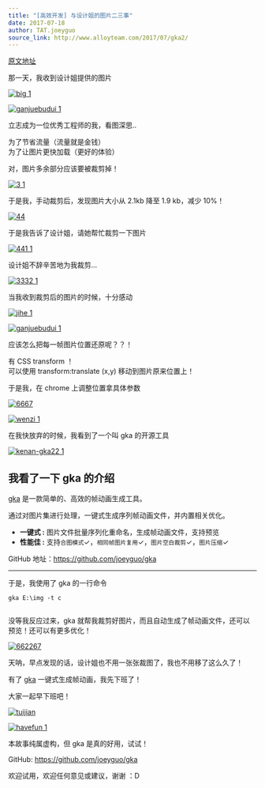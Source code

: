 ```yaml
---
title: "[高效开发] 与设计姐的图片二三事"
date: 2017-07-18
author: TAT.joeyguo
source_link: http://www.alloyteam.com/2017/07/gka2/
---
```


<!-- {% raw %} - for jekyll -->

[原文地址](https://github.com/joeyguo/gka/wiki/%5B%E9%AB%98%E6%95%88%E5%BC%80%E5%8F%91%5D%E4%B8%8E%E8%AE%BE%E8%AE%A1%E5%A7%90%E7%9A%84%E5%9B%BE%E7%89%87%E4%BA%8C%E4%B8%89%E4%BA%8B)

那一天，我收到设计姐提供的图片

[![big 1](https://user-images.githubusercontent.com/10385585/28303477-0d9d5ba2-6bc6-11e7-8a4e-e678d30374ab.png)](https://github.com/joeyguo/gka)

[![ganjuebudui 1](https://user-images.githubusercontent.com/10385585/28303497-1e5256aa-6bc6-11e7-8b27-fa0d0b57b9aa.png)](https://github.com/joeyguo/gka)

立志成为一位优秀工程师的我，看图深思..

为了节省流量（流量就是金钱）  
为了让图片更快加载（更好的体验）

对，图片多余部分应该要被裁剪掉！

[![3 1](https://user-images.githubusercontent.com/10385585/28303530-426bdbba-6bc6-11e7-963d-88ff84872eab.png)](https://github.com/joeyguo/gka)

于是我，手动裁剪后，发现图片大小从 2.1kb 降至 1.9 kb，减少 10%！

[![44](https://user-images.githubusercontent.com/10385585/28303545-57510938-6bc6-11e7-94af-2fb192928ecd.png)](https://github.com/joeyguo/gka)

于是我告诉了设计姐，请她帮忙裁剪一下图片

[![441 1](https://user-images.githubusercontent.com/10385585/28303562-6d3ba2f8-6bc6-11e7-8da2-86b6afd2a7d6.jpg)](https://github.com/joeyguo/gka)

设计姐不辞辛苦地为我裁剪...

[![3332 1](https://user-images.githubusercontent.com/10385585/28303581-86a4f848-6bc6-11e7-80a4-35b36c93146d.jpg)](https://github.com/joeyguo/gka)

当我收到裁剪后的图片的时候，十分感动

[![jihe 1](https://user-images.githubusercontent.com/10385585/28303595-9abe7408-6bc6-11e7-8199-0214c8d43550.jpg)](https://github.com/joeyguo/gka)

[![ganjuebudui 1](https://user-images.githubusercontent.com/10385585/28303608-a3f7bfac-6bc6-11e7-9a5f-9dbc02cd6729.png)](https://github.com/joeyguo/gka)

应该怎么把每一帧图片位置还原呢？？！

有 CSS transform ！  
可以使用 transform:translate (x,y) 移动到图片原来位置上！

于是我，在 chrome 上调整位置拿具体参数

[![6667](https://user-images.githubusercontent.com/10385585/28303640-bebb4db8-6bc6-11e7-90cd-e41fd729847e.gif)](https://github.com/joeyguo/gka)

[![wenzi 1](https://user-images.githubusercontent.com/10385585/28303669-dd713236-6bc6-11e7-8941-f514784a373a.jpg)](https://github.com/joeyguo/gka)

在我快放弃的时候，我看到了一个叫 gka 的开源工具

[![kenan-gka22 1](https://user-images.githubusercontent.com/10385585/28303811-86f0aad0-6bc7-11e7-82da-8ee3a412eb43.jpg)](https://github.com/joeyguo/gka)

## 我看了一下 gka 的介绍

[gka](https://github.com/joeyguo/gka) 是一款简单的、高效的帧动画生成工具。

通过对图片集进行处理，一键式生成序列帧动画文件，并内置相关优化。

-   **一键式 :** 图片文件批量序列化重命名，生成帧动画文件，支持预览
-   **性能佳 :** 支持`合图模式`✓，`相同帧图片复用`✓，`图片空白裁剪`✓，`图片压缩`✓

GitHub 地址：<https://github.com/joeyguo/gka>

* * *

于是，我使用了 gka 的一行命令

    gka E:\img -t c
     

没等我反应过来，gka 就帮我裁剪好图片，而且自动生成了帧动画文件，还可以预览！还可以有更多优化！

[![662267](https://user-images.githubusercontent.com/10385585/28304079-be47abb8-6bc8-11e7-9332-21c78e138858.gif)](https://github.com/joeyguo/gka)

天呐，早点发现的话，设计姐也不用一张张裁图了，我也不用移了这么久了！

有了 [gka](https://github.com/joeyguo/gka) 一键式生成帧动画，我先下班了！

大家一起早下班吧！

[![tuijian](https://user-images.githubusercontent.com/10385585/28304137-ea3a7624-6bc8-11e7-987b-e03a229e1c76.jpg)](https://github.com/joeyguo/gka)

[![havefun 1](https://user-images.githubusercontent.com/10385585/28304145-f74ce144-6bc8-11e7-82ec-fb6c7adda6ca.jpg)](https://github.com/joeyguo/gka)

本故事纯属虚构，但 gka 是真的好用，试试！

GitHub: <https://github.com/joeyguo/gka>

欢迎试用，欢迎任何意见或建议，谢谢 ：D


<!-- {% endraw %} - for jekyll -->